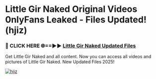# Little Gir Naked Original Videos 0nlyFans Leaked - Files Updated! (hjiz)

<h3>🔴 CLICK HERE 🌐==►► <a href="https://tinyurl.com/yckcrads" rel="nofollow">Little Gir Naked Updated Files</a></h3>

Get Little Gir Naked and all content. Now you can access all videos and pictures of Little Gir Naked. New Updated Files 2025!

[![hjiz](https://i.imgur.com/hpKpOFt.gif)](https://tinyurl.com/yckcrads)

